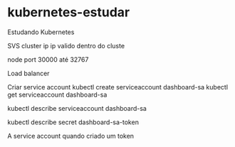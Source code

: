 # kubernetes-estudar
Estudando Kubernetes



SVS 
cluster  ip 
ip valido dentro do cluste

node port
 30000 até 32767

Load balancer
 


Criar service account
kubectl create serviceaccount dashboard-sa
kubectl get serviceaccount dashboard-sa

kubectl describe serviceaccount dashboard-sa

kubectl describe secret dashboard-sa-token

A service account quando criado um token 

